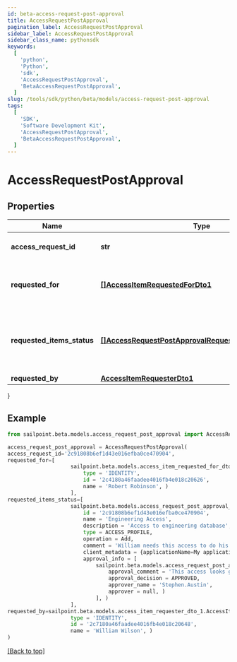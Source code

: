 ```yaml
---
id: beta-access-request-post-approval
title: AccessRequestPostApproval
pagination_label: AccessRequestPostApproval
sidebar_label: AccessRequestPostApproval
sidebar_class_name: pythonsdk
keywords:
  [
    'python',
    'Python',
    'sdk',
    'AccessRequestPostApproval',
    'BetaAccessRequestPostApproval',
  ]
slug: /tools/sdk/python/beta/models/access-request-post-approval
tags:
  [
    'SDK',
    'Software Development Kit',
    'AccessRequestPostApproval',
    'BetaAccessRequestPostApproval',
  ]
---
```


# AccessRequestPostApproval

## Properties

| Name | Type | Description | Notes |
| --- | --- | --- | --- |
| **access_request_id** | **str** | Access request's unique ID. | [required] |
| **requested_for** | [**[]AccessItemRequestedForDto1**](access-item-requested-for-dto1) | Identities whom access was requested for. | [required] |
| **requested_items_status** | [**[]AccessRequestPostApprovalRequestedItemsStatusInner**](access-request-post-approval-requested-items-status-inner) | Details about the outcome of each requested access item. | [required] |
| **requested_by** | [**AccessItemRequesterDto1**](access-item-requester-dto1) |  | [required] |

}

## Example

```python
from sailpoint.beta.models.access_request_post_approval import AccessRequestPostApproval

access_request_post_approval = AccessRequestPostApproval(
access_request_id='2c91808b6ef1d43e016efba0ce470904',
requested_for=[
                    sailpoint.beta.models.access_item_requested_for_dto_1.AccessItemRequestedForDto_1(
                        type = 'IDENTITY',
                        id = '2c4180a46faadee4016fb4e018c20626',
                        name = 'Robert Robinson', )
                    ],
requested_items_status=[
                    sailpoint.beta.models.access_request_post_approval_requested_items_status_inner.AccessRequestPostApproval_requestedItemsStatus_inner(
                        id = '2c91808b6ef1d43e016efba0ce470904',
                        name = 'Engineering Access',
                        description = 'Access to engineering database',
                        type = ACCESS_PROFILE,
                        operation = Add,
                        comment = 'William needs this access to do his job.',
                        client_metadata = {applicationName=My application},
                        approval_info = [
                            sailpoint.beta.models.access_request_post_approval_requested_items_status_inner_approval_info_inner.AccessRequestPostApproval_requestedItemsStatus_inner_approvalInfo_inner(
                                approval_comment = 'This access looks good. Approved.',
                                approval_decision = APPROVED,
                                approver_name = 'Stephen.Austin',
                                approver = null, )
                            ], )
                    ],
requested_by=sailpoint.beta.models.access_item_requester_dto_1.AccessItemRequesterDto_1(
                    type = 'IDENTITY',
                    id = '2c7180a46faadee4016fb4e018c20648',
                    name = 'William Wilson', )
)

```

[[Back to top]](#)
